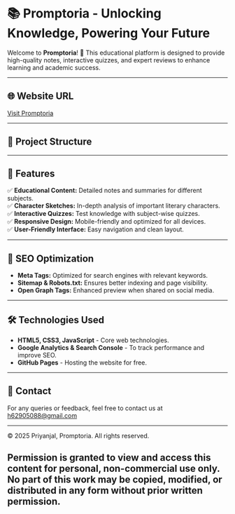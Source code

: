 # 📚 Promptoria - Unlocking Knowledge, Powering Your Future

Welcome to **Promptoria**! 🚀 This educational platform is designed to provide high-quality notes, interactive quizzes, and expert reviews to enhance learning and academic success.

---

## 🌐 Website URL
[Visit Promptoria](https://priyanjal-promptoria.github.io/Promptoria/)

---

## 📂 Project Structure


---

## 🎨 Features
✅ **Educational Content:** Detailed notes and summaries for different subjects.  
✅ **Character Sketches:** In-depth analysis of important literary characters.  
✅ **Interactive Quizzes:** Test knowledge with subject-wise quizzes.  
✅ **Responsive Design:** Mobile-friendly and optimized for all devices.  
✅ **User-Friendly Interface:** Easy navigation and clean layout.

---

## 📢 SEO Optimization
- **Meta Tags:** Optimized for search engines with relevant keywords.
- **Sitemap & Robots.txt:** Ensures better indexing and page visibility.
- **Open Graph Tags:** Enhanced preview when shared on social media.

---

## 🛠️ Technologies Used
- **HTML5, CSS3, JavaScript** - Core web technologies.
- **Google Analytics & Search Console** - To track performance and improve SEO.
- **GitHub Pages** - Hosting the website for free.

---

## 📧 Contact
For any queries or feedback, feel free to contact us at h62905088@gmail.com

---
© 2025 Priyanjal, Promptoria. All rights reserved.

Permission is granted to view and access this content for personal, non-commercial use only. 
No part of this work may be copied, modified, or distributed in any form without prior written permission.
---
